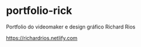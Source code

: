 # portfolio-rick
Portfolio do videomaker e design gráfico Richard Rios

https://richardrios.netlify.com
